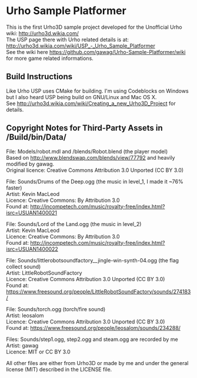 # Urho Sample Platformer

This is the first Urho3D sample project developed for the Unofficial Urho wiki: http://urho3d.wikia.com/  
The USP page there with Urho related details is at: http://urho3d.wikia.com/wiki/USP_-_Urho_Sample_Platformer  
See the wiki here https://github.com/gawag/Urho-Sample-Platformer/wiki for more game related informations.

## Build Instructions

Like Urho USP  uses CMake for building. I'm using Codeblocks on Windows but I also heard USP being build on GNU/Linux and Mac OS X.  
See http://urho3d.wikia.com/wiki/Creating_a_new_Urho3D_Project for details.

## Copyright Notes for Third-Party Assets in /Build/bin/Data/

File: Models/robot.mdl and /blends/Robot.blend (the player model)  
Based on http://www.blendswap.com/blends/view/77792 and heavily modified by gawag.  
Original licence: Creative Commons Attribution 3.0 Unported (CC BY 3.0)

File: Sounds/Drums of the Deep.ogg (the music in level_1, I made it ~76% faster)  
Artist: Kevin MacLeod  
Licence: Creative Commons: By Attribution 3.0  
Found at: http://incompetech.com/music/royalty-free/index.html?isrc=USUAN1400021

File: Sounds/Lord of the Land.ogg (the music in level_2)  
Artist: Kevin MacLeod  
Licence: Creative Commons: By Attribution 3.0  
Found at: http://incompetech.com/music/royalty-free/index.html?isrc=USUAN1400022

File: Sounds/littlerobotsoundfactory__jingle-win-synth-04.ogg (the flag collect sound)  
Artist: LittleRobotSoundFactory  
Licence: Creative Commons Attribution 3.0 Unported (CC BY 3.0)  
Found at: https://www.freesound.org/people/LittleRobotSoundFactory/sounds/274183/

File: Sounds/torch.ogg (torch/fire sound)  
Artist: leosalom  
Licence: Creative Commons Attribution 3.0 Unported (CC BY 3.0)  
Found at: https://www.freesound.org/people/leosalom/sounds/234288/

Files: Sounds/step1.ogg, step2.ogg and steam.ogg are recorded by me  
Artist: gawag  
Licence: MIT or CC BY 3.0

All other files are either from Urho3D or made by me and under the general license (MIT) described in the LICENSE file.
